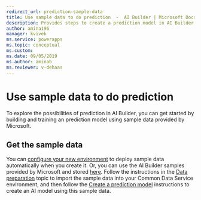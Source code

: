 ```yaml
---
redirect_url: prediction-sample-data
title: Use sample data to do prediction  -  AI Builder | Microsoft Docs
description: Provides steps to create a prediction model in AI Builder using sample data provided by Microsoft.
author: amina196
manager: kvivek
ms.service: powerapps
ms.topic: conceptual
ms.custom: 
ms.date: 09/05/2019
ms.author: aminab
ms.reviewer: v-dehaas
---
```


# Use sample data to do prediction

To explore the possibilities of prediction in AI Builder, you can get started by building and training an prediction model using sample data provided by Microsoft.

## Get the sample data

You can [configure your new environment](build-model.md) to deploy sample data automatically when you create it. Or, you can use the AI Builder samples provided by Microsoft and stored [here](https://github.com/microsoft/PowerApps-Samples/tree/master/ai-builder).  Follow the instructions in the [Data preparation](prediction-data-prep.md) topic to import the sample data into your Common Data Service environment, and then follow the [Create a prediction model](prediction-create-model.md) instructions to create an AI model using this sample data.
